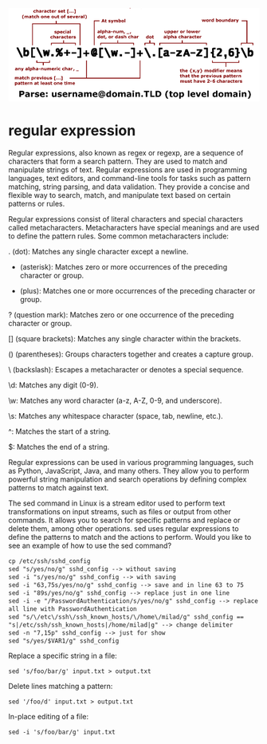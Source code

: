 
![25](../../.gitbook/assets/25-regex-example.png)

# regular expression

Regular expressions, also known as regex or regexp, are a sequence of characters that form a search pattern. They are used to match and manipulate strings of text. Regular expressions are used in programming languages, text editors, and command-line tools for tasks such as pattern matching, string parsing, and data validation. They provide a concise and flexible way to search, match, and manipulate text based on certain patterns or rules.

Regular expressions consist of literal characters and special characters called metacharacters. Metacharacters have special meanings and are used to define the pattern rules. Some common metacharacters include:

. (dot): Matches any single character except a newline.
* (asterisk): Matches zero or more occurrences of the preceding character or group.
+ (plus): Matches one or more occurrences of the preceding character or group.

? (question mark): Matches zero or one occurrence of the preceding character or group.

[] (square brackets): Matches any single character within the brackets.

() (parentheses): Groups characters together and creates a capture group.

\ (backslash): Escapes a metacharacter or denotes a special sequence.

\d: Matches any digit (0-9).

\w: Matches any word character (a-z, A-Z, 0-9, and underscore).

\s: Matches any whitespace character (space, tab, newline, etc.).

^: Matches the start of a string.

$: Matches the end of a string.

Regular expressions can be used in various programming languages, such as Python, JavaScript, Java, and many others. They allow you to perform powerful string manipulation and search operations by defining complex patterns to match against text.




The sed command in Linux is a stream editor used to perform text transformations on input streams, such as files or output from other commands. It allows you to search for specific patterns and replace or delete them, among other operations. sed uses regular expressions to define the patterns to match and the actions to perform. Would you like to see an example of how to use the sed command?

```
cp /etc/ssh/sshd_config
sed "s/yes/no/g" sshd_config --> without saving
sed -i "s/yes/no/g" sshd_config --> with saving
sed -i "63,75s/yes/no/g" sshd_config --> save and in line 63 to 75
sed -i "89s/yes/no/g" sshd_config --> replace just in one line
sed -i -e "/PasswordAuthentication/s/yes/no/g" sshd_config --> replace all line with PasswordAuthentication
sed "s/\/etc\/ssh\/ssh_known_hosts/\/home\/milad/g" sshd_config == "s|/etc/ssh/ssh_known_hosts|/home/milad|g" --> change delimiter
sed -n "7,15p" sshd_config --> just for show 
sed "s/yes/$VAR1/g" sshd_config
```

Replace a specific string in a file:

```
sed 's/foo/bar/g' input.txt > output.txt
```

Delete lines matching a pattern:

```
sed '/foo/d' input.txt > output.txt
```
In-place editing of a file:

```
sed -i 's/foo/bar/g' input.txt
```

